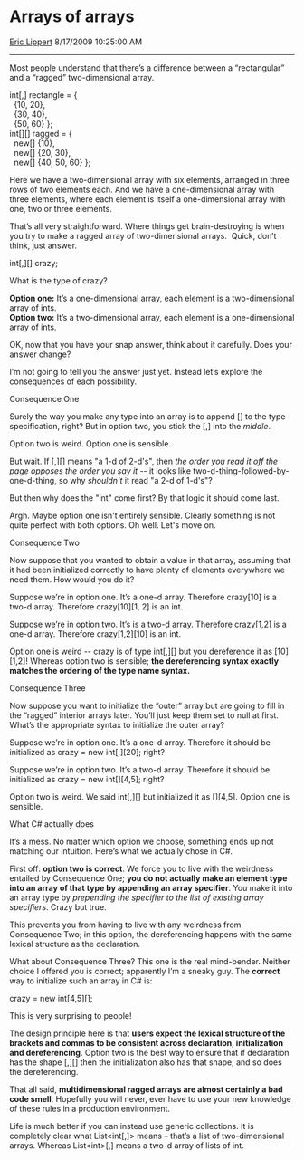 # Arrays of arrays

[Eric Lippert](https://social.msdn.microsoft.com/profile/Eric%20Lippert) 8/17/2009 10:25:00 AM

-----

Most people understand that there’s a difference between a “rectangular” and a “ragged” two-dimensional array.

 

int\[,\] rectangle = {  
  {10, 20},  
  {30, 40},  
  {50, 60} };  
int\[\]\[\] ragged = {  
  new\[\] {10},  
  new\[\] {20, 30},  
  new\[\] {40, 50, 60} };

Here we have a two-dimensional array with six elements, arranged in three rows of two elements each. And we have a one-dimensional array with three elements, where each element is itself a one-dimensional array with one, two or three elements.

That’s all very straightforward. Where things get brain-destroying is when you try to make a ragged array of two-dimensional arrays.  Quick, don’t think, just answer.

 

int\[,\]\[\] crazy;

What is the type of crazy?

**Option one:** It’s a one-dimensional array, each element is a two-dimensional array of ints.  
**Option two:** It’s a two-dimensional array, each element is a one-dimensional array of ints.

OK, now that you have your snap answer, think about it carefully. Does your answer change?

I’m not going to tell you the answer just yet. Instead let’s explore the consequences of each possibility.

Consequence One

Surely the way you make any type into an array is to append \[\] to the type specification, right? But in option two, you stick the \[,\] into the *middle*.

Option two is weird. Option one is sensible. 

But wait. If \[,\]\[\] means "a 1-d of 2-d's", then *the order you read it off the page opposes the order you say it* -- it looks like two-d-thing-followed-by-one-d-thing, so why *shouldn't* it read "a 2-d of 1-d's"?

But then why does the "int" come first? By that logic it should come last.

Argh. Maybe option one isn't entirely sensible. Clearly something is not quite perfect with both options. Oh well. Let's move on.

Consequence Two

Now suppose that you wanted to obtain a value in that array, assuming that it had been initialized correctly to have plenty of elements everywhere we need them. How would you do it?

Suppose we’re in option one. It’s a one-d array. Therefore crazy\[10\] is a two-d array. Therefore crazy\[10\]\[1, 2\] is an int.

Suppose we’re in option two. It’s is a two-d array. Therefore crazy\[1,2\] is a one-d array. Therefore crazy\[1,2\]\[10\] is an int.

Option one is weird -- crazy is of type int\[,\]\[\] but you dereference it as \[10\]\[1,2\]\! Whereas option two is sensible; **the dereferencing syntax exactly matches the ordering of the type name syntax.**

Consequence Three

Now suppose you want to initialize the “outer” array but are going to fill in the “ragged” interior arrays later. You’ll just keep them set to null at first. What’s the appropriate syntax to initialize the outer array?

Suppose we’re in option one. It’s a one-d array. Therefore it should be initialized as crazy = new int\[,\]\[20\]; right?

Suppose we’re in option two. It’s a two-d array. Therefore it should be initialized as crazy = new int\[\]\[4,5\]; right?

Option two is weird. We said int\[,\]\[\] but initialized it as \[\]\[4,5\]. Option one is sensible.

What C\# actually does

It’s a mess. No matter which option we choose, something ends up not matching our intuition. Here’s what we actually chose in C\#.

First off: **option two is correct**. We force you to live with the weirdness entailed by Consequence One; **you do not actually make an element type into an array of that type by appending an array specifier**. You make it into an array type by *prepending the specifier to the list of existing array specifiers*. Crazy but true.

This prevents you from having to live with any weirdness from Consequence Two; in this option, the dereferencing happens with the same lexical structure as the declaration.

What about Consequence Three? This one is the real mind-bender. Neither choice I offered you is correct; apparently I’m a sneaky guy. The **correct** way to initialize such an array in C\# is:

 

crazy = new int\[4,5\]\[\];

This is very surprising to people\!

The design principle here is that **users expect the lexical structure of the brackets and commas to be consistent across declaration, initialization and dereferencing**. Option two is the best way to ensure that if declaration has the shape \[,\]\[\] then the initialization also has that shape, and so does the dereferencing.

That all said, **multidimensional ragged arrays are almost certainly a bad code smell**. Hopefully you will never, ever have to use your new knowledge of these rules in a production environment.

Life is much better if you can instead use generic collections. It is completely clear what List\<int\[,\]\> means – that’s a list of two-dimensional arrays. Whereas List\<int\>\[,\] means a two-d array of lists of int.

